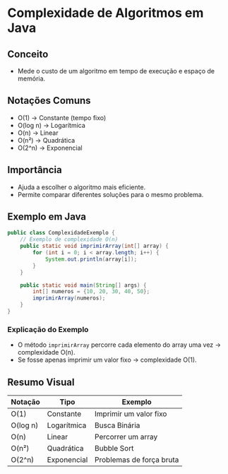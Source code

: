 # Complexidade de Algoritmos em Java

## Conceito

* Mede o custo de um algoritmo em tempo de execução e espaço de memória.

## Notações Comuns

* O(1) → Constante (tempo fixo)
* O(log n) → Logarítmica
* O(n) → Linear
* O(n²) → Quadrática
* O(2^n) → Exponencial

## Importância

* Ajuda a escolher o algoritmo mais eficiente.
* Permite comparar diferentes soluções para o mesmo problema.

## Exemplo em Java

```java
public class ComplexidadeExemplo {
    // Exemplo de complexidade O(n)
    public static void imprimirArray(int[] array) {
        for (int i = 0; i < array.length; i++) {
            System.out.println(array[i]);
        }
    }

    public static void main(String[] args) {
        int[] numeros = {10, 20, 30, 40, 50};
        imprimirArray(numeros);
    }
}
```

### Explicação do Exemplo

* O método `imprimirArray` percorre cada elemento do array uma vez → complexidade O(n).
* Se fosse apenas imprimir um valor fixo → complexidade O(1).

## Resumo Visual

| Notação  | Tipo        | Exemplo                  |
| -------- | ----------- | ------------------------ |
| O(1)     | Constante   | Imprimir um valor fixo   |
| O(log n) | Logarítmica | Busca Binária            |
| O(n)     | Linear      | Percorrer um array       |
| O(n²)    | Quadrática  | Bubble Sort              |
| O(2^n)   | Exponencial | Problemas de força bruta |
